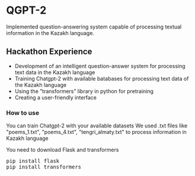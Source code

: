 # QGPT-2
Implemented question-answering system capable of processing textual information in the Kazakh language.
## Hackathon Experience
 - Development of an intelligent question-answer system for processing text data in the Kazakh language
 - Training Chatgpt-2 with available batabases for processing text data of the Kazakh language
 - Using the ”transformers” library in python for pretraining
 - Creating a user-friendly interface
### How to use
You can train Chatgpt-2 with your available datasets
We used .txt files like "poems_1.txt", "poems_4.txt", "tengri_almaty.txt" to process information in Kazakh language

You need to download Flask and transformers
<pre>
pip install flask
pip install transformers
